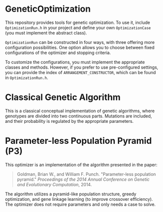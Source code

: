 # GeneticOptimization
This repository provides tools for genetic optimization. To use it, include `OptimizationRun.h` in your project and define your own `OptimizationCase` (you must implement the abstract class).

`OptimizationRun` can be constructed in four ways, with three offering more configuration possibilities. One option allows you to choose between fixed configurations of the optimizer and stopping criteria.

To customize the configurations, you must implement the appropriate classes and methods. However, if you prefer to use pre-configured settings, you can provide the index of `ARRANGEMENT_CONSTRUCTOR`, which can be found in `OptimizationRun.h`.

# Classical Genetic Algorithm
This is a classical conceptual implementation of genetic algorithms, where genotypes are divided into two continuous parts. Mutations are included, and their probability is regulated by the appropriate parameters.

# Parameter-less Population Pyramid (P3)
This optimizer is an implementation of the algorithm presented in the paper:

> Goldman, Brian W., and William F. Punch. "Parameter-less population pyramid." *Proceedings of the 2014 Annual Conference on Genetic and Evolutionary Computation*, 2014.

The algorithm utilizes a pyramid-like population structure, greedy optimization, and gene linkage learning (to improve crossover efficiency). The optimizer does not require parameters and only needs a case to solve.